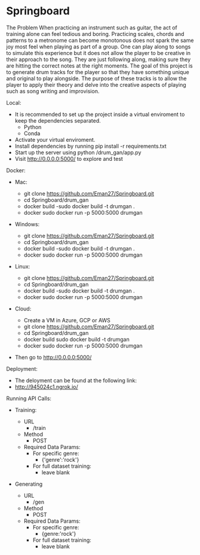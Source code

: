 # Springboard

The Problem
  When practicing an instrument such as guitar, the act of training alone can feel tedious and boring. Practicing scales, chords and patterns to a metronome can become monotonous does not spark the same joy most feel when playing as part of a group. One can play along to songs to simulate this experience but it does not allow the player to be creative in their approach to the song. They are just following along, making sure they are hitting the correct notes at the right moments. The goal of this project is to generate drum tracks for the player so that they have something unique and original to play alongside. The purpose of these tracks is to allow the player to apply their theory and delve into the creative aspects of playing such as song writing and improvision.
  
Local:
   - It is recommended to set up the project inside a virtual enviroment to keep the dependencies separated.
      - Python
      - Conda
   - Activate your virtual enviroment.
   - Install dependencies by running pip install -r requirements.txt
   - Start up the server using python /drum_gan/app.py
   - Visit http://0.0.0.0:5000/ to explore and test

Docker:
  - Mac:
    - git clone https://github.com/Eman27/Springboard.git
    - cd Springboard/drum_gan
    - docker build -sudo docker build -t drumgan .
    - docker sudo docker run -p 5000:5000 drumgan
  - Windows:
    - git clone https://github.com/Eman27/Springboard.git
    - cd Springboard/drum_gan
    - docker build -sudo docker build -t drumgan .
    - docker sudo docker run -p 5000:5000 drumgan
  - Linux:
    - git clone https://github.com/Eman27/Springboard.git
    - cd Springboard/drum_gan
    - docker build -sudo docker build -t drumgan .
    - docker sudo docker run -p 5000:5000 drumgan
  - Cloud:
    - Create a VM in Azure, GCP or AWS
    - git clone https://github.com/Eman27/Springboard.git
    - cd Springboard/drum_gan
    - docker build sudo docker build -t drumgan
    - docker sudo docker run -p 5000:5000 drumgan

- Then go to http://0.0.0.0:5000/
 
Deployment:
- The deloyment can be found at the following link:
- http://945024c1.ngrok.io/

Running API Calls:
- Training:
  - URL
    - /train
  - Method
    - POST
  - Required Data Params:
    - For specific genre:
      - {'genre':'rock'}
    - For full dataset training:
      - leave blank
      
- Generating
  - URL
    - /gen
  - Method
    - POST
  - Required Data Params:
    - For specific genre:
      - {genre:'rock'}
    - For full dataset training:
      - leave blank
